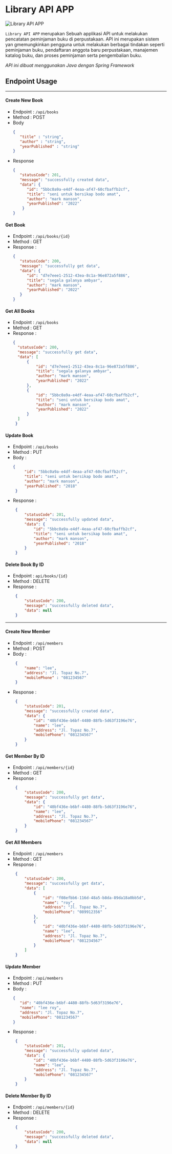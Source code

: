 # Library API APP
![Library API APP](https://github.com/Leeroyakbar/library_api/assets/71091549/2ee58d02-0e24-4946-931a-fe5637616d0f)

`Library API APP` merupakan Sebuah applikasi API untuk melakukan pencatatan peminjaman buku di perpustakaan. API ini merupakan sistem yan gmemungkinkan pengguna untuk melakukan berbagai tindakan seperti peminjaman buku, pendaftaran anggota baru perpustakaan, manajemen katalog buku, dan proses peminjaman serta pengembalian buku.

*API ini dibuat menggunakan Java dengan Spring Framework*

## Endpoint Usage
---
#### Create New Book
   - Endpoint : `/api/books`
   - Method   : POST
   - Body
     ```JSON
     {
        "title" : "string",
        "author" : "string",
        "yearPublished" : "string"
     }
     ```
   - Response
     ```JSON
     {
        "statusCode": 201,
        "message": "successfully created data",
        "data": {
           "id": "5bbc0a9a-e4df-4eaa-af47-60cfbaffb2cf",
           "title": "seni untuk bersikap bodo amat",
           "author": "mark manson",
           "yearPublished": "2022"
         }
     }
     ```
#### Get Book
   - Endpoint : `/api/books/{id}`
   - Method   : GET
   - Response :
     ```JSON
     {
        "statusCode": 200,
        "message": "successfully get data",
        "data": {
           "id": "d7e7eee1-2512-43ea-8c1a-96e872a5f886",
           "title": "segala galanya ambyar",
           "author": "mark manson",
           "yearPublished": "2022"
        }
     }
     ```

#### Get All Books
   - Endpoint : `/api/books`
   - Method   : GET
   - Response :
     ```JSON
     {
       "statusCode": 200,
       "message": "successfully get data",
       "data": [
           {
               "id": "d7e7eee1-2512-43ea-8c1a-96e872a5f886",
               "title": "segala galanya ambyar",
               "author": "mark manson",
               "yearPublished": "2022"
           },
           {
               "id": "5bbc0a9a-e4df-4eaa-af47-60cfbaffb2cf",
               "title": "seni untuk bersikap bodo amat",
               "author": "mark manson",
               "yearPublished": "2022"
           }
       ]
      }
     ```
#### Update Book
   - Endpoint : `/api/books`
   - Method   : PUT
   - Body     :
     ```JSON
     {
          "id": "5bbc0a9a-e4df-4eaa-af47-60cfbaffb2cf",
          "title": "seni untuk bersikap bodo amat",
          "author": "mark manson",
          "yearPublished": "2018"
      }
     ```
   - Response   :
     ```JSON
      {
          "statusCode": 201,
          "message": "successfully updated data",
          "data": {
              "id": "5bbc0a9a-e4df-4eaa-af47-60cfbaffb2cf",
              "title": "seni untuk bersikap bodo amat",
              "author": "mark manson",
              "yearPublished": "2018"
          }
      }
     ```
#### Delete Book By ID
   - Endpoint   : `api/books/{id}`
   - Method     : DELETE
   - Response   :
     ```JSON
      {
          "statusCode": 200,
          "message": "successfully deleted data",
          "data": null
      }
     ```
---

#### Create New Member
   - Endpoint   : `/api/members`
   - Method     : POST
   - Body       :
     ```JSON
      {
          "name": "lee",
          "address": "Jl. Topaz No.7",
          "mobilePhone" : "081234567"
      }
     ```
   - Response   :
     ```JSON
      {
          "statusCode": 201,
          "message": "successfully created data",
          "data": {
              "id": "40bf436e-b6bf-4480-88fb-5d63f3196e76",
              "name": "lee",
              "address": "Jl. Topaz No.7",
              "mobilePhone": "081234567"
          }
      }
     ```
#### Get Member By ID
   - Endpoint   : `/api/members/{id}`
   - Method     : GET
   - Response   :
     ```JSON
      {
          "statusCode": 200,
          "message": "successfully get data",
          "data": {
              "id": "40bf436e-b6bf-4480-88fb-5d63f3196e76",
              "name": "lee",
              "address": "Jl. Topaz No.7",
              "mobilePhone": "081234567"
          }
      }
     ```
#### Get All Members
   - Endpoint   : `/api/members`
   - Method     : GET
   - Response   :
     ```JSON
      {
          "statusCode": 200,
          "message": "successfully get data",
          "data": [
              {
                  "id": "f08efbb6-116d-48a5-b8da-89da18a0bb5d",
                  "name": "roy",
                  "address": "Jl. Topaz No.7",
                  "mobilePhone": "089912356"
              },
              {
                  "id": "40bf436e-b6bf-4480-88fb-5d63f3196e76",
                  "name": "lee",
                  "address": "Jl. Topaz No.7",
                  "mobilePhone": "081234567"
              }
          ]
      }
     ```
#### Update Member
   - Endpoint   : `/api/members`
   - Method     : PUT
   - Body       :
     ```JSON
     {
        "id": "40bf436e-b6bf-4480-88fb-5d63f3196e76",
        "name": "lee roy",
        "address": "Jl. Topaz No.7",
        "mobilePhone": "081234567"
     }
     ```
   - Response    :
     ```JSON
      {
          "statusCode": 201,
          "message": "successfully updated data",
          "data": {
              "id": "40bf436e-b6bf-4480-88fb-5d63f3196e76",
              "name": "lee",
              "address": "Jl. Topaz No.7",
              "mobilePhone": "081234567"
          }
      }
     ```
#### Delete Member By ID
   - Endpoint   : `/api/members/{id}`
   - Method     : DELETE
   - Response   :
     ```JSON
      {
          "statusCode": 200,
          "message": "successfully deleted data",
          "data": null
      }
     ```
